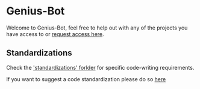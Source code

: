# Genius-Bot

Welcome to Genius-Bot, feel free to help out with any of the projects you have access to or [request access here](https://github.com/Genius-Bot/Genius-Bot/issues/new?assignees=&labels=help+wanted&template=permission_request.md).

## Standardizations

Check the ['standardizations' forlder](https://github.com/Genius-Bot/Genius-Bot/tree/main/standardizations) for specific code-writing requirements.

If you want to suggest a code standardization please do so [here](https://github.com/Genius-Bot/Genius-Bot/issues/new?assignees=&labels=help+wanted&template=standardization_suggestion.md)
